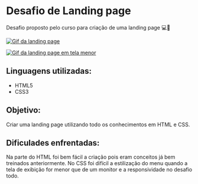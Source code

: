 # Desafio de Landing page
Desafio proposto pelo curso para criação de uma landing page 💻🚀

[<img src="./gif-landing-page.gif" alt="Gif da landing page">](https://augusto-brunelli.github.io/desafio-landing-page/)

[<img src="./gif-landing-page-mobile.gif" alt="Gif da landing page em tela menor">](https://augusto-brunelli.github.io/desafio-landing-page/)

## Linguagens utilizadas:
- HTML5
- CSS3

## Objetivo:
Criar uma landing page utilizando todo os conhecimentos em HTML e CSS.

## Dificulades enfrentadas:
Na parte do HTML foi bem fácil a criação pois eram conceitos já bem treinados anteriormente.
No CSS foi difícil a estilização do menu quando a tela de exibição for menor que de um monitor e a responsividade no desafio todo.
